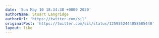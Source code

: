 ```yaml
---
date: 'Sun May 10 18:34:38 +0000 2020'
authorName: Stuart Langridge
authorUrl: 'https://twitter.com/sil'
originalPost: 'https://twitter.com/sil/status/1259552444058685440'
layout: like
---
```

